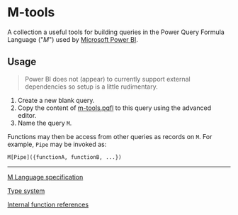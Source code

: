 # M-tools

A collection a useful tools for building queries in the Power Query Formula Language ("*M*") used by [Microsoft Power BI](https://powerbi.microsoft.com/).


## Usage

>Power BI does not (appear) to currently support external dependencies so setup is a little rudimentary.

1. Create a new blank query.
2. Copy the content of [m-tools.pqfl](m-tools.pqfl) to this query using the advanced editor.
3. Name the query `M`.

Functions may then be access from other queries as records on `M`. For example, `Pipe` may be invoked as:

    M[Pipe]({functionA, functionB, ...})


---


[M Language specification](https://msdn.microsoft.com/en-us/library/mt807488.aspx)

[Type system](https://msdn.microsoft.com/en-us/library/mt809131.aspx)

[Internal function references](https://msdn.microsoft.com/en-us/library/mt779182.aspx)